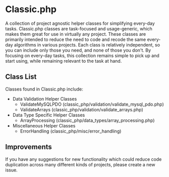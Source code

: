 # Classic.php
A collection of project agnostic helper classes for simplifying every-day tasks. Classic.php classes are task-focused and usage-generic, which makes them great for use in virtually any project. These classes are primarily intended to reduce the need to code and recode the same every-day algorithms in various projects. Each class is relatively independent, so you can include only those you need, and none of those you don't. By focusing on every-day tasks, this collection remains simple to pick up and start using, while remaining relevant to the task at hand.

## Class List
Classes found in Classic.php include:

* Data Validation Helper Classes
  * ValidateMySQLPDO (classic_php/validation/validate_mysql_pdo.php)
  * ValidateArrays (classic_php/validation/validate_arrays.php)
* Data Type Specific Helper Classes
  * ArrayProcessing (classic_php/data_types/array_processing.php)
* Miscellaneous Helper Classes
  * ErrorHandling (classic_php/misc/error_handling)

## Improvements
If you have any suggestions for new functionality which could reduce code duplication across many different kinds of projects, please create a new issue.
